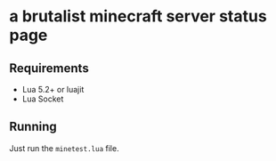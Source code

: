 # a brutalist minecraft server status page

## Requirements

- Lua 5.2+ or luajit
- Lua Socket

## Running

Just run the `minetest.lua` file.
